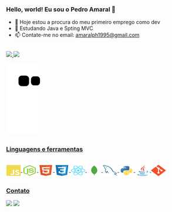 ### Hello, world! Eu sou o Pedro Amaral 👋

- 🔭 Hoje estou a procura do meu primeiro emprego como dev
- 🌱 Estudando Java e Spting MVC
- 📫 Contate-me no email: amaralph1995@gmail.com
##
<div>
  <a href="https://github.com/AmaralPH">
  <img height="180em" src="https://github-readme-stats.vercel.app/api?username=AmaralPH&show_icons=true&theme=flag-india&include_all_commits=true&count_private=true"/>
  <img height="180em" src="https://github-readme-stats.vercel.app/api/top-langs/?username=AmaralPH&hide=c,xslt,cython, powershell,shell&layout=compact&langs_count=7&theme=flag-india"/>
</div>

![Snake animation](https://github.com/AmaralPH/AmaralPH/blob/output/github-contribution-grid-snake.svg)

##
### Linguagens e ferramentas
<div style="display: inline_block"><br>
  <img align="center" alt="Amaral-Js" height="30" width="40" src="https://raw.githubusercontent.com/devicons/devicon/master/icons/javascript/javascript-plain.svg">
  <img align="center" alt="Amaral-Node" height="30" width="40" src="https://raw.githubusercontent.com/devicons/devicon/master/icons/nodejs/nodejs-original.svg">
  <img align="center" alt="Amaral-HTML" height="30" width="40" src="https://raw.githubusercontent.com/devicons/devicon/master/icons/html5/html5-original.svg">
  <img align="center" alt="Amaral-CSS" height="30" width="40" src="https://raw.githubusercontent.com/devicons/devicon/master/icons/css3/css3-original.svg">
  <img align="center" alt="Amaral-React" height="30" width="40" src="https://raw.githubusercontent.com/devicons/devicon/master/icons/react/react-original.svg">
  <img align="center" alt="Amaral-Mongo" height="30" width="40" src="https://raw.githubusercontent.com/devicons/devicon/master/icons/mongodb/mongodb-plain.svg">
   <img align="center" alt="Amaral-MySQL" height="30" width="40" src="https://raw.githubusercontent.com/devicons/devicon/master/icons/mysql/mysql-plain.svg">
  <img align="center" alt="Amaral-Python" height="30" width="40" src="https://raw.githubusercontent.com/devicons/devicon/master/icons/python/python-original.svg">
  <img align="center" alt="Amaral-Java" height="30" width="40" src="https://raw.githubusercontent.com/devicons/devicon/master/icons/java/java-original.svg">
   <img align="center" alt="Amaral-Git" height="30" width="40" src="https://raw.githubusercontent.com/devicons/devicon/master/icons/git/git-original.svg">
</div>

  ##
  
### Contato
<div> 
  <a href = "mailto:amaralph1995@gmail.com"><img src="https://img.shields.io/badge/-Gmail-%23333?style=for-the-badge&logo=gmail&logoColor=white" target="_blank"></a>
  <a href="https://www.linkedin.com/in/pedro1amaral" target="_blank"><img src="https://img.shields.io/badge/-LinkedIn-%230077B5?style=for-the-badge&logo=linkedin&logoColor=white" target="_blank"></a> 
</div>
